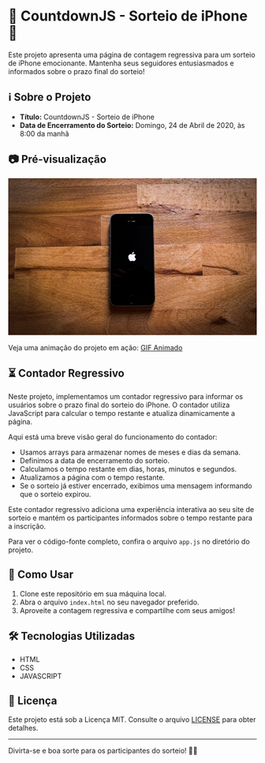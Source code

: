 # 🎁 CountdownJS - Sorteio de iPhone 📱

Este projeto apresenta uma página de contagem regressiva para um sorteio de iPhone emocionante. Mantenha seus seguidores entusiasmados e informados sobre o prazo final do sorteio!

## ℹ️ Sobre o Projeto

- **Título:** CountdownJS - Sorteio de iPhone
- **Data de Encerramento do Sorteio:** Domingo, 24 de Abril de 2020, às 8:00 da manhã

## 📷 Pré-visualização

![Pré-visualização](img/gift.jpeg)

Veja uma animação do projeto em ação: [GIF Animado](URL_DO_SEU_GIF)

## ⏳ Contador Regressivo

Neste projeto, implementamos um contador regressivo para informar os usuários sobre o prazo final do sorteio do iPhone. O contador utiliza JavaScript para calcular o tempo restante e atualiza dinamicamente a página.

Aqui está uma breve visão geral do funcionamento do contador:

- Usamos arrays para armazenar nomes de meses e dias da semana.
- Definimos a data de encerramento do sorteio.
- Calculamos o tempo restante em dias, horas, minutos e segundos.
- Atualizamos a página com o tempo restante.
- Se o sorteio já estiver encerrado, exibimos uma mensagem informando que o sorteio expirou.

Este contador regressivo adiciona uma experiência interativa ao seu site de sorteio e mantém os participantes informados sobre o tempo restante para a inscrição.

Para ver o código-fonte completo, confira o arquivo `app.js` no diretório do projeto.

## 🚀 Como Usar

1. Clone este repositório em sua máquina local.
2. Abra o arquivo `index.html` no seu navegador preferido.
3. Aproveite a contagem regressiva e compartilhe com seus amigos!

## 🛠️ Tecnologias Utilizadas

- HTML
- CSS
- JAVASCRIPT

## 📝 Licença

Este projeto está sob a Licença MIT. Consulte o arquivo [LICENSE](LICENSE) para obter detalhes.

---

Divirta-se e boa sorte para os participantes do sorteio! 🥳🤞
